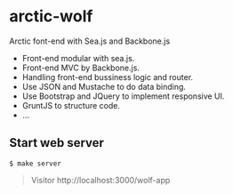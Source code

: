 arctic-wolf
===========

Arctic font-end with Sea.js and Backbone.js

- Front-end modular with sea.js.
- Front-end MVC by Backbone.js.
- Handling front-end bussiness logic and router.
- Use JSON and Mustache to do data binding.
- Use Bootstrap and JQuery to implement responsive UI.
- GruntJS to structure code.
- ...


## Start web server
    
    $ make server

> Visitor http://localhost:3000/wolf-app

